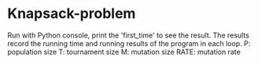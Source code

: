 # Knapsack-problem
  Run with Python console, print the 'first_time' to see the result.
  The results record the running time and running results of the program in each loop.
  P: population size
  T: tournament size
  M: mutation size
  RATE: mutation rate
